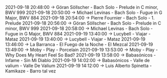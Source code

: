 2021-09-18 20:48:00 -> Göran Söllscher - Bach Solo - Prelude in C minor, BWV 999
2021-09-18 20:50:00 -> Michael Levinas - Bach Solo - Fugue in G Major, BWV 884
2021-09-18 20:54:00 -> Pierre Fournier - Bach Solo - 1. Prelude
2021-09-18 20:56:00 -> Göran Söllscher - Bach Solo - Prelude in C minor, BWV 999
2021-09-18 20:58:00 -> Michael Levinas - Bach Solo - Fugue in G Major, BWV 884
2021-09-19 13:40:00 -> Lucybell - Viajar - Mataz
2021-09-19 13:40:00 -> Lucybell - Viajar - Mataz
2021-09-19 13:46:00 -> La Barranca - El Fuego de la Noche - El Mezcal
2021-09-19 13:49:00 -> Moby - Play - Porcelain
2021-09-19 13:53:00 -> Moby - Play - Why Does My Heart Feel So Bad?
2021-09-19 13:58:00 -> Babasónicos - Infame - Sin Mi Diablo
2021-09-19 14:02:00 -> Babasónicos - Valle de valium - Valle De Valium
2021-09-19 14:12:00 -> Luis Alberto Spinetta - Kamikaze - Barro tal vez
